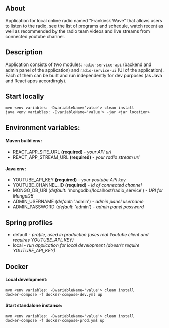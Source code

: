 ## About
Application for local online radio named "Frankivsk Wave"
that allows users to listen to the radio, see the list of programs and schedule,
watch recent as well as recommended by the radio team videos
 and live streams from connected youtube channel.

## Description
Application consists of two modules: `radio-service-api`
(backend and admin panel of the application) and `radio-service-ui`
(UI of the application).
Each of them can be built and run independently for dev purposes
(as Java and React apps accordingly).

## Start locally
```
mvn <env variables: -DvariableName='value'> clean install
java <env variables: -DvariableName='value'> -jar <jar location>
```
## Environment variables:

#### Maven build env:
- REACT_APP_SITE_URL **(required)** - _your API url_
- REACT_APP_STREAM_URL **(required)** - _your radio stream url_

#### Java env:
- YOUTUBE_API_KEY **(required)** - _your youtube API key_
- YOUTUBE_CHANNEL_ID **(required)** - _id of connected channel_
- MONGO_DB_URI (_default_: 'mongodb://localhost/radio_service') - _URI for MongoDB_
- ADMIN_USERNAME (_default_: 'admin') - _admin panel username_
- ADMIN_PASSWORD (_default_: 'admin') - _admin panel password_

## Spring profiles
- default - *profile, used in production (uses real Youtube client and requires YOUTUBE_API_KEY)*
- local - *run application for local development (doesn't require YOUTUBE_API_KEY)*

## Docker

#### Local development:
```
mvn <env variables: -DvariableName='value'> clean install
docker-compose -f docker-compose-dev.yml up
```

#### Start standalone instance:
```
mvn <env variables: -DvariableName='value'> clean install
docker-compose -f docker-compose-prod.yml up
```